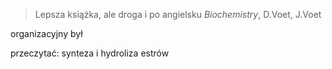 > Lepsza książka, ale droga i po angielsku *Biochemistry*, D.Voet, J.Voet

organizacyjny był

przeczytać: synteza i hydroliza estrów

